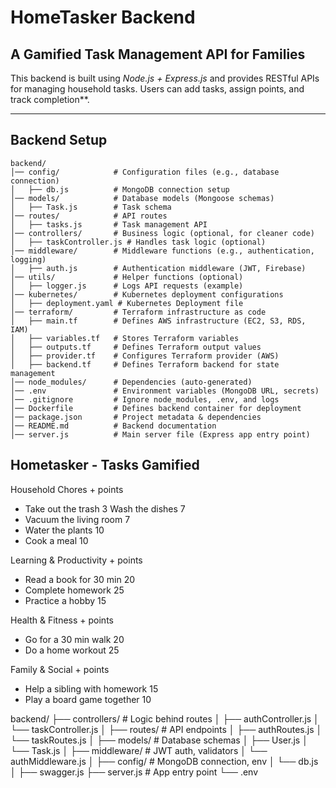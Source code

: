 # HomeTasker Backend 

## A Gamified Task Management API for Families  
This backend is built using *Node.js + Express.js* and provides RESTful APIs for managing household tasks. Users can add tasks, assign points, and track completion**.

---

## Backend Setup
```
backend/
│── config/            # Configuration files (e.g., database connection)
│   ├── db.js          # MongoDB connection setup
│── models/            # Database models (Mongoose schemas)
│   ├── Task.js        # Task schema
│── routes/            # API routes
│   ├── tasks.js       # Task management API
│── controllers/       # Business logic (optional, for cleaner code)
│   ├── taskController.js # Handles task logic (optional)
│── middleware/        # Middleware functions (e.g., authentication, logging)
│   ├── auth.js        # Authentication middleware (JWT, Firebase)
│── utils/             # Helper functions (optional)
│   ├── logger.js      # Logs API requests (example)
│── kubernetes/        # Kubernetes deployment configurations
│   ├── deployment.yaml # Kubernetes Deployment file
│── terraform/         # Terraform infrastructure as code
│   ├── main.tf        # Defines AWS infrastructure (EC2, S3, RDS, IAM)
│   ├── variables.tf   # Stores Terraform variables
│   ├── outputs.tf     # Defines Terraform output values
│   ├── provider.tf    # Configures Terraform provider (AWS)
│   ├── backend.tf     # Defines Terraform backend for state management
│── node_modules/      # Dependencies (auto-generated)
│── .env               # Environment variables (MongoDB URL, secrets)
│── .gitignore         # Ignore node_modules, .env, and logs
│── Dockerfile         # Defines backend container for deployment
│── package.json       # Project metadata & dependencies
│── README.md          # Backend documentation
│── server.js          # Main server file (Express app entry point)
```



## Hometasker - Tasks Gamified

Household Chores + points
- Take out the trash	3
Wash the dishes	7
- Vacuum the living room	7
- Water the plants	10
- Cook a meal	10

Learning & Productivity + points
- Read a book for 30 min	20
- Complete homework	25
- Practice a hobby	15

Health & Fitness + points
- Go for a 30 min walk	20
- Do a home workout	25

Family & Social + points
- Help a sibling with homework	15
- Play a board game together	10



backend/
├── controllers/        # Logic behind routes
│   ├── authController.js
│   └── taskController.js
│
├── routes/             # API endpoints
│   ├── authRoutes.js
│   └── taskRoutes.js
│
├── models/             # Database schemas
│   ├── User.js
│   └── Task.js
│
├── middleware/         # JWT auth, validators
│   └── authMiddleware.js
│
├── config/             # MongoDB connection, env
│   └── db.js
│
├── swagger.js
├── server.js           # App entry point
└── .env
